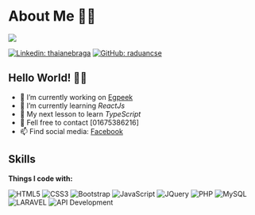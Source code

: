# About Me 👨‍💻

![](https://img.shields.io/badge/lifeMoto-Explorer-brightgreen)
<!-- ![](https://img.shields.io/badge/Job-Looking-_.svg) -->

[![Linkedin: thaianebraga](https://img.shields.io/badge/-raduancse?style=flat-square&logo=Linkedin&logoColor=white&link=https:www.linkedin.com/in/raduan-islam/)](https://www.linkedin.com/in/raduan-islam/)
[![GitHub: raduancse](https://img.shields.io/github/followers/sujon-ahmed?label=follow&style=social)](https://github.com/raduancse)

## Hello World! 🙋‍♂️


- 🔭 I’m currently working on <a href="https://app.egpeek.com/">Egpeek</a>
- 🌱 I’m currently learning *ReactJs*
- 🤔 My next lesson to learn *TypeScript*
- 💬 Fell free to contact [01675386216]
- 📫 Find social media: [Facebook](https://www.facebook.com/raduan.cse/)


## Skills

**Things I code with:**

![HTML5](https://img.shields.io/badge/HTML5-E34F26?style=for-the-badge&logo=html5&logoColor=white)
![CSS3](https://img.shields.io/badge/CSS3-1572B6?style=for-the-badge&logo=css3&logoColor=white)
![Bootstrap](https://img.shields.io/badge/Bootstrap-563D7C?style=for-the-badge&logo=bootstrap&logoColor=white)
![JavaScript](https://img.shields.io/badge/JavaScript-F7DF1E?style=for-the-badge&logo=javascript&logoColor=black)
![JQuery](https://img.shields.io/badge/jQuery-0769AD?style=for-the-badge&logo=jquery&logoColor=white)
![PHP](https://img.shields.io/badge/PHP-777BB4?style=for-the-badge&logo=php&logoColor=white)
![MySQL](https://img.shields.io/badge/MySQL-00000F?style=for-the-badge&logo=mysql&logoColor=white)
![LARAVEL](https://img.shields.io/badge/LARAVEL-F05340?style=for-the-badge&logo=laravel&logoColor=white)
![API Development](https://img.shields.io/badge/API-Development-E05340?style=for-the-badge&logo=API&logoColor=white)



<br>

<!-- **Tools I love:**

![Git](https://img.shields.io/badge/git%20-%23F05033.svg?&style=for-the-badge&logo=git&logoColor=white)
![vs-code](https://img.shields.io/badge/-VS%20Code-007ACC?style=for-the-badge&logo=visual-studio-code)
![Github](https://img.shields.io/badge/GitHub-100000?style=for-the-badge&logo=github&logoColor=white) -->

<!-- <br>
<br> -->

<!-- # Github Statistics

![Visitor](https://komarev.com/ghpvc/?username=sujon-ahmedz&color=blueviolet&style=flat-square) 
[![Open Source Love](https://badges.frapsoft.com/os/v1/open-source.svg?v=103)](https://github.com/sujon-ahmed)
![made-with-Markdown](https://img.shields.io/badge/Made%20with-Markdown-1f425f.svg?style=flat-square)
![Maintenance](https://img.shields.io/badge/Maintained%3F-yes-green.svg?style=flat-square&color=brightgreen)
![Last-commit](https://img.shields.io/github/last-commit/sujon-ahmed/sujon-ahmed?style=flat-square&color=blueviolet)

![Md. Raduan Islam GitHub stats](https://github-readme-stats.vercel.app/api?username=raduancse&show_icons=true&theme=dracula)
![Most used language](https://github-readme-stats.vercel.app/api/top-langs/?username=raduancse&theme=dracula) -->


